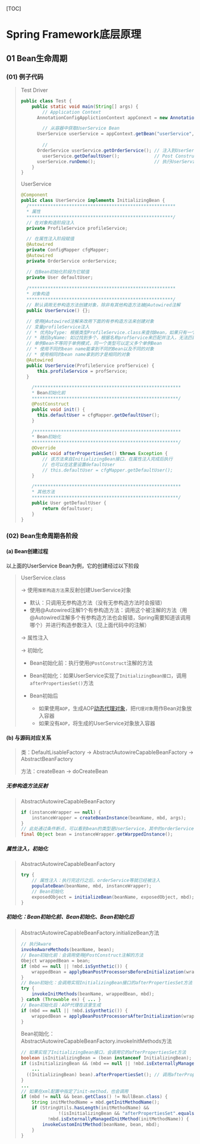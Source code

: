 [TOC]

# Spring Framework底层原理

## 01 Bean生命周期

### (01) 例子代码

> Test Driver
>
> ~~~java
> public class Test {
>     public static void main(String[] args) {
>         // Application Context
> 		AnnotationConfigApplictionContext appConext = new AnnotationConfigApplictionContext();
> 
>         // 从容器中获取UserService Bean
> 		UserService userService = appContext.getBean("userService", UserService.class);
>         
>         // 
> 		OrderService userService.getOrderService();	// 注入到UserService Bean中的OrderService
>         userService.getDefaultUser();	        	// Post Construct阶段得到的属性值
> 		userService.runDemo();       				// 执行UserService Bean的方法
>     }
> }
> ~~~
>
> UserService
>
> ~~~java
> @Component
> public class UserService implements InitializingBean {
> 	/*******************************************************
> 	* 属性
> 	*******************************************************/
> 	// 在对象构造阶段注入
> 	private ProfileService profileService;
> 
> 	// 在属性注入阶段赋值
> 	@Autowired
> 	private ConfigMapper cfgMapper;
> 	@Autowired
> 	private OrderService orderService;
> 
> 	// 在Bean初始化阶段为它赋值
> 	private User defaultUser;
>     
> 	/*******************************************************
> 	* 对象构造
> 	*******************************************************/    
> 	// 默认调用无参构造方法创建对象，除非有其他构造方法被@Autowired注解
> 	public UserService() {}; 
> 
> 	// 使用@Autowired注解来改用下面的有参构造方法来创建对象
> 	// 变量profileService注入
> 	// * 优先byType: 根据类型ProfileService.class来查找Bean，如果只有一个则直接注入
> 	// * 随后byName: 如过找到多个，根据名称profService来匹配并注入，无法匹配时报错
> 	// 单例Bean不等同于单例模式，同一个类型可以定义多个单例Bean
> 	// * 使用不同的bean name能拿到不同的Bean以及不同的对象
> 	// * 使用相同的bean name拿到的才是相同的对象
> 	@Autowired
> 	public UserService(ProfileService profService) {
> 		this.profileService = profService;
> 	}
> 
>     /*******************************************************
>     * Bean初始化前
>     *******************************************************/
>     @PostConstruct
>     public void init() {
> 		this.defaultUser = cfgMapper.getDefaultUser();
>     }
> 
>     /*******************************************************
>     * Bean初始化
>     *******************************************************/    
>     @Override
>     public void afterPropertiesSet() throws Exception {
>         // 该方法来自InitializingBean接口，在属性注入完成后执行
>         // 也可以在这里设置defaultUser
>         // this.defaultUser = cfgMapper.getDefaultUser();
>     }
> 
>     /*******************************************************
>     * 其他方法
>     *******************************************************/ 
>     public User getDefaultUser {
>         return defaultuser;
>     }
> }
> ~~~

### (02) Bean生命周期各阶段

#### (a) Bean创建过程

以上面的UserService Bean为例，它的创建经过以下阶段

> UserService.class
>
> → 使用`推断构造方法`来反射创建UserService对象
>
> * 默认：只调用无参构造方法（没有无参构造方法时会报错）
> * 使用@Autowired注解1个有参构造方法：调用这个被注解的方法（用@Autowired注解多个有参构造方法也会报错，Spring需要知道该调用哪个）并进行构造参数注入（见上面代码中的注解）
>
> → 属性注入
>
> → 初始化
>
> * Bean初始化前：执行使用`@PostConstruct`注解的方法
>
> * Bean初始化：如果UserService实现了`InitializingBean接口`，调用`afterPropertiesSet()`方法
>
> * Bean初始后
>     * 如果使用`AOP`，生成AOP[动态代理对象](../001_spring_ioc_aop/note/05_java_proxy.md)，把`代理对象`用作Bean对象放入容器
>     * 如果没有`AOP`，将生成的UserService对象放入容器

#### (b) 与源码对应关系

> 类：DefaultLisableFactory → AbstractAutowireCapableBeanFactory → AbstractBeanFactory
>
> 方法：createBean → doCreateBean

##### 无参构造方法反射

> AbstractAutowireCapableBeanFactory
>
> ~~~java
> if (instanceWrapper == null) {
>     instanceWrapper = createBeanInstance(beanName, mbd, args);
> }
> // 此处通过条件断点，可以看到bean的类型是UserService，其中的orderService等属性都是null
> final Object bean = instanceWrapper.getWarppedInstance();
> ~~~

##### 属性注入，初始化

> AbstractAutowireCapableBeanFactory
>
> ~~~java
> try {
>     // 属性注入：执行完这行之后，orderService等就已经被注入
>     populateBean(beanName, mbd, instanceWrapper);
>     // Bean初始化
>     exposedObject = initializeBean(beanName, exposedObject, mbd);
> }
> ~~~

##### 初始化：Bean初始化前、Bean初始化、Bean初始化后

> AbstractAutowireCapableBeanFactory.initializeBean方法
>
> ~~~java
> // 执行Aware
> invokeAwareMethods(beanName, bean);
> // Bean初始化前：会调用使用@PostConstruct注解的方法
> Obejct wrappedBean = bean;
> if (mbd == null || !mbd.isSynthetic()) {
>     wrappedBean = applyBeanPostProcessorsBeforeInitialization(wrappedBean, beanName);
> }
> // Bean初始化：会调用实现InitializingBean接口的afterPropertiesSet方法
> try {
>     invokeInitMethods(beanName, wrappedBean, mbd);
> } catch (Throwable ex) { ... }
> // Bean初始化后：AOP代理在这里生成
> if (mbd == null || !mbd.isSynthetic()) {
>     wrappedBean = applyBeanPostProcessorsAfterInitialization(wrappedBean, beanName);
> }
> ~~~
>
> Bean初始化：AbstractAutowireCapableBeanFactory.invokeInitMethods方法
>
> ~~~java
> // 如果实现了InitializingBean接口，会调用它的afterPropertiesSet方法
> boolean isInitializingBean = (bean instanceof InitializingBean);
> if (isInitializingBean && (mbd == null || !mbd.isExternallyManagedInitMethod("afterPropertiesSet"))) {
>     ...
> 	((InitializingBean) bean).afterPropertiesSet(); // 调用afterPropertiesSet方法
> }
> ...
> // 如果在xml配置中指定了init-method，也会调用
> if (mbd != null && bean.getClass() != NullBean.class) {
>     String initMethodName = mbd.getInitMethodName();
>     if (StringUtils.hasLength(initMethodName) && 
>        		!(isInitializingBean && "afterPropertiesSet".equals(initMeghodName))) &&
>         	!mbd.isExternallyManagedInitMethod(initMethodName)) {
>         invokeCustomInitMethod(beanName, bean, mbd);
>     }
> }
> ~~~

